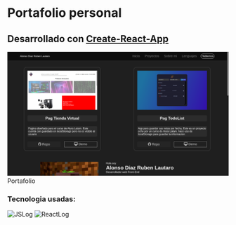 # Portafolio personal

## Desarrollado con [Create-React-App](https://create-react-app.dev/)

![Captura del portafolio](./src/img/captura%20de%20pantalla/portafolio.png) Portafolio

### Tecnologia usadas:

![JSLog](https://img.shields.io/badge/JavaScript-black?style=for-the-badge&logo=javaScript)
![ReactLog](https://img.shields.io/badge/ReactJS-black?style=for-the-badge&logo=React)
